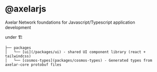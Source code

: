 # @axelarjs

Axelar Network foundations for Javascript/Typescript application development

under :building_construction: 

```
├── packages
│   └── [ui](/packages/ui) - shared UI component library (react + tailwindcss)
│   └── [cosmos-types](packages/cosmos-types) - Generated types from axelar-core protobuf files
```
